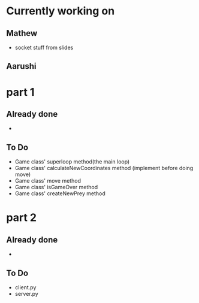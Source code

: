 # Currently working on
## Mathew 
- socket stuff from slides
## Aarushi

# part 1
## Already done
- 

## To Do
- Game class' superloop method(the main loop)
- Game class' calculateNewCoordinates method (implement before doing move)
- Game class' move method
- Game class' isGameOver method
- Game class' createNewPrey method


# part 2
## Already done
- 

## To Do
- client.py
- server.py